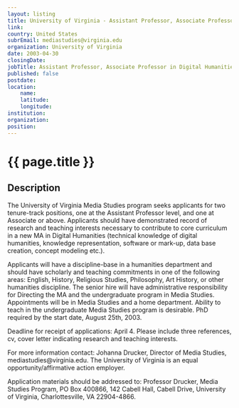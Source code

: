 ```yaml
---
layout: listing
title: University of Virginia - Assistant Professor, Associate Professor in Digital Humanities
link:
country: United States
subrEmail: mediastudies@virginia.edu
organization: University of Virginia 
date: 2003-04-30
closingDate: 
jobTitle: Assistant Professor, Associate Professor in Digital Humanities
published: false
postdate:
location:
    name: 
    latitude: 
    longitude: 
institution: 
organization: 
position: 
--- 
```



# {{ page.title }}

## Description


<p>The University of Virginia Media Studies program seeks applicants for two tenure-track positions, one at the Assistant Professor level, and one at Associate or above. Applicants should have demonstrated record of research and teaching interests necessary to contribute to core curriculum in a new MA in Digital Humanities (technical knowledge of digital humanities, knowledge representation, software or mark-up, data base creation, concept modeling etc.). </p>

<p>Applicants will have a discipline-base in a humanities department and should have scholarly and teaching commitments in one of the following areas: English, History, Religious Studies, Philosophy, Art History, or other humanities discipline. The senior hire will have administrative responsibility for Directing the MA and the undergraduate program in Media Studies. Appointments will be in Media Studies and a home department. Ability to teach in the undergraduate Media Studies program is desirable. PhD required by the start date, August 25th, 2003. </p>

<p>Deadline for receipt of applications: April 4. Please include three references, cv, cover letter indicating research and teaching interests. </p>

<p>For more information contact: Johanna Drucker, Director of Media Studies, mediastudies@virginia.edu. The University of Virginia is an equal opportunity/affirmative action employer. </p>

<p>Application materials should be addressed to: Professor Drucker, Media Studies Program, PO Box 400866, 142 Cabell Hall, Cabell Drive, University of Virginia, Charlottesville, VA 22904-4866.</p>

